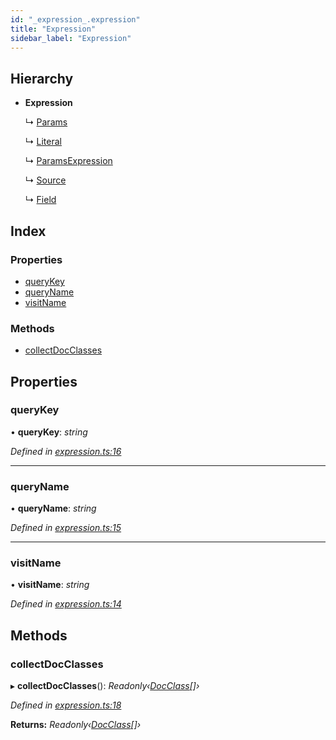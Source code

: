 ```yaml
---
id: "_expression_.expression"
title: "Expression"
sidebar_label: "Expression"
---
```


## Hierarchy

* **Expression**

  ↳ [Params](_expression_.params.md)

  ↳ [Literal](_expression_.literal.md)

  ↳ [ParamsExpression](_expression_.paramsexpression.md)

  ↳ [Source](_expression_.source.md)

  ↳ [Field](_document_.field.md)

## Index

### Properties

* [queryKey](_expression_.expression.md#querykey)
* [queryName](_expression_.expression.md#queryname)
* [visitName](_expression_.expression.md#visitname)

### Methods

* [collectDocClasses](_expression_.expression.md#collectdocclasses)

## Properties

###  queryKey

• **queryKey**: *string*

*Defined in [expression.ts:16](https://github.com/kindritskyiMax/elasticmagic-js/blob/c9215ce/src/expression.ts#L16)*

___

###  queryName

• **queryName**: *string*

*Defined in [expression.ts:15](https://github.com/kindritskyiMax/elasticmagic-js/blob/c9215ce/src/expression.ts#L15)*

___

###  visitName

• **visitName**: *string*

*Defined in [expression.ts:14](https://github.com/kindritskyiMax/elasticmagic-js/blob/c9215ce/src/expression.ts#L14)*

## Methods

###  collectDocClasses

▸ **collectDocClasses**(): *Readonly‹[DocClass](../modules/_document_.md#docclass)[]›*

*Defined in [expression.ts:18](https://github.com/kindritskyiMax/elasticmagic-js/blob/c9215ce/src/expression.ts#L18)*

**Returns:** *Readonly‹[DocClass](../modules/_document_.md#docclass)[]›*
